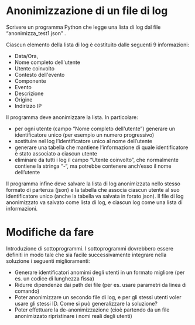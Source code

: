# Anonimizzazione di un file di log

Scrivere un programma Python che legge una lista di log dal file “anonimizza_test1.json” . 

Ciascun elemento della lista di log è costituito dalle seguenti 9 informazioni:

- Data/Ora,
- Nome completo dell'utente
- Utente coinvolto
- Contesto dell'evento
- Componente
- Evento
- Descrizione
- Origine
- Indirizzo IP

Il programma deve anonimizzare la lista. In particolare:
- per ogni utente (campo “Nome completo dell'utente”) generare un identificatore unico (per esempio un numero progressivo) 
- sostituire nel log l’identificatore unico al nome dell’utente
- generare una tabella che mantiene l’informazione di quale identificatore è stato associato a ciascun utente
- eliminare da tutti i log il campo “Utente coinvolto”, che normalmente contiene la stringa “-“, ma potrebbe contenere anch’esso il nome dell’utente

Il programma infine deve salvare la lista di log anonimizzata nello stesso formato di partenza (json) e la tabella che associa ciascun utente al suo identificatore unico (anche la tabella va salvata in forato json). Il file di log anonimizzato va salvato come lista di log, e ciascun log come una lista di informazioni. 

# Modifiche da fare

Introduzione di sottoprogrammi.
I sottoprogrammi dovrebbero essere definiti in modo tale che sia facile successivamente integrare nella soluzione i seguenti miglioramenti:

- Generare identificatori anomimi degli utenti in un formato migliore (per es. un codice di lunghezza fissa)
- Ridurre dipendenze dai path dei file (per es. usare parametri da linea di comando)
- Poter anonimizzare un secondo file di log, e per gli stessi utenti voler usare gli stessi ID. Come si può generalizzare la soluzione?
- Poter effettuare la de-anonimizzazione (cioè partendo da un file anonimizzato ripristinare i nomi reali degli utenti)


